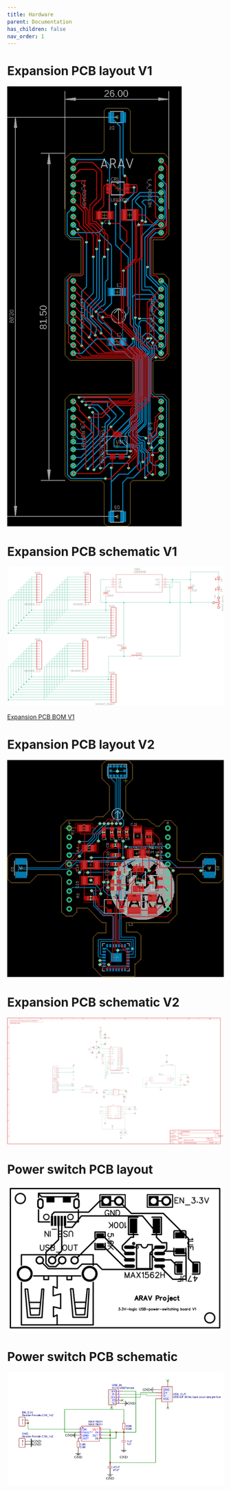 ```yaml
---
title: Hardware
parent: Documentation
has_children: false
nav_order: 1
---
```



# Expansion PCB layout V1
<img src="Expansion_PCB_layout_V1.png" alt="Expansion PCB layout V1"/>

# Expansion PCB schematic V1
<img src="Expansion_PCB_schematic_V1.png" alt="Expansion PCB schematic V1"/>

<p>
<a href="may_doc.pdf">Expansion PCB BOM V1</a> 
</p>

# Expansion PCB layout V2
<img src="Expansion_PCB_layout_V2.png" alt="Expansion PCB layout V2"/>

# Expansion PCB schematic V2
<img src="Expansion_PCB_schematic_V2.png" alt="Expansion PCB schematic V2"/>

# Power switch PCB layout
<img src="power_switch_PCB_layout.png" alt="power switch PCB layout"/>

# Power switch PCB schematic
<img src="power_switch_PCB_schematic.png" alt="power switch PCB schematic"/>



